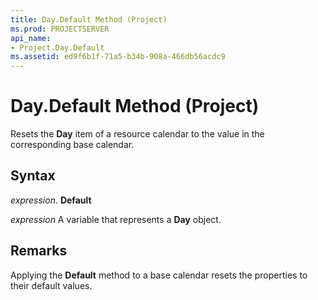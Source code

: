 ```yaml
---
title: Day.Default Method (Project)
ms.prod: PROJECTSERVER
api_name:
- Project.Day.Default
ms.assetid: ed9f6b1f-71a5-b34b-908a-466db56acdc9
---
```



# Day.Default Method (Project)

Resets the  **Day** item of a resource calendar to the value in the corresponding base calendar.


## Syntax

 _expression_. **Default**

 _expression_ A variable that represents a **Day** object.


## Remarks

Applying the  **Default** method to a base calendar resets the properties to their default values.


